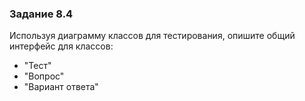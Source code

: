 ### Задание 8.4

Используя диаграмму классов для тестирования, 
опишите общий интерфейс для классов: 
- "Тест"
- "Вопрос"
- "Вариант ответа"